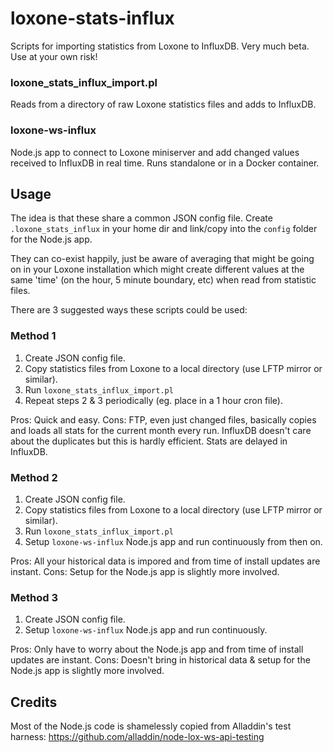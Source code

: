 # loxone-stats-influx

Scripts for importing statistics from Loxone to InfluxDB. Very much beta. Use at your own risk!

### loxone_stats_influx_import.pl

Reads from a directory of raw Loxone statistics files and adds to InfluxDB.

### loxone-ws-influx

Node.js app to connect to Loxone miniserver and add changed values received to InfluxDB in real time. Runs standalone or in a Docker container.

## Usage

The idea is that these share a common JSON config file. Create `.loxone_stats_influx` in your home dir and link/copy into the `config` folder for the Node.js app.

They can co-exist happily, just be aware of averaging that might be going on in your Loxone installation which might create different values at the same 'time' (on the hour, 5 minute boundary, etc) when read from statistic files.

There are 3 suggested ways these scripts could be used:

### Method 1

1. Create JSON config file.
2. Copy statistics files from Loxone to a local directory (use LFTP mirror or similar).
3. Run `loxone_stats_influx_import.pl`
4. Repeat steps 2 & 3 periodically (eg. place in a 1 hour cron file).

Pros: Quick and easy.
Cons: FTP, even just changed files, basically copies and loads all stats for the current month every run. InfluxDB doesn't care about the duplicates but this is hardly efficient. Stats are delayed in InfluxDB.

### Method 2

1. Create JSON config file.
2. Copy statistics files from Loxone to a local directory (use LFTP mirror or similar).
3. Run `loxone_stats_influx_import.pl`
4. Setup `loxone-ws-influx` Node.js app and run continuously from then on.

Pros: All your historical data is impored and from time of install updates are instant.
Cons: Setup for the Node.js app is slightly more involved.

### Method 3

1. Create JSON config file.
2. Setup `loxone-ws-influx` Node.js app and run continuously.

Pros: Only have to worry about the Node.js app and from time of install updates are instant.
Cons: Doesn't bring in historical data & setup for the Node.js app is slightly more involved.

## Credits

Most of the Node.js code is shamelessly copied from Alladdin's test harness: https://github.com/alladdin/node-lox-ws-api-testing

